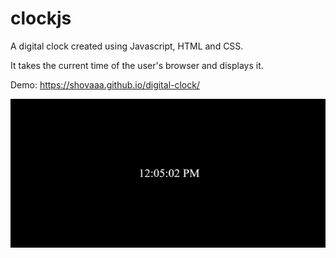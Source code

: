# clockjs
A digital clock created using Javascript, HTML and CSS. 

It takes the current time of the user's browser and displays it.

Demo: https://shovaaa.github.io/digital-clock/

![](images/clock-screenshot.png)
